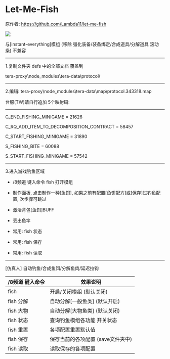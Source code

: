 # Let-Me-Fish

原作者: https://github.com/Lambda11/let-me-fish

<img src=http://u.cubeupload.com/Owyn/lemmefish.jpg>

与[instant-everything]模组 (移除 强化装备/装备绑定/合成道具/分解道具 滚动条) 不兼容

------------------------

1.复制文件夹 defs 中的全部文档 覆盖到

tera-proxy\node_modules\tera-data\protocol\

------------------------

2.编辑: tera-proxy\node_modules\tera-data\map\protocol.343318.map

台服(TW)请自行追加 5个映射码:

------------------------

C_END_FISHING_MINIGAME = 21626

C_RQ_ADD_ITEM_TO_DECOMPOSITION_CONTRACT = 58457

C_START_FISHING_MINIGAME = 31890



S_FISHING_BITE = 60088

S_START_FISHING_MINIGAME = 57542

------------------------

3.进入游戏钓鱼区域

- /8频道 键入命令 fish 打开模组

- 制作面板, 点击制作一种[鱼饵], 如果之前有配置[鱼饵配方]或[保存]过钓鱼配置, 次步骤可跳过

- 激活背包[鱼饵]BUFF

- 丢出鱼竿

- 常用: fish 状态

- 常用: fish 保存

- 常用: fish 读取

------------------------

[仿真人] 自动钓鱼/合成鱼饵/分解鱼肉/延迟拉钩

/8频道 键入命令 | 效果说明
--- | ---
fish | 开启/关闭模组 (默认关闭)
fish 分解 | 自动分解[一般鱼类] (默认开启)
fish 大物 | 自动分解[大物鱼类] (默认关闭)
fish 状态 | 查询钓鱼模组各功能 开关状态
fish 重置 | 各项配置重置默认值
fish 保存 | 保存当前的各项配置 (save文件夹中)
fish 读取 | 读取保存的各项配置
